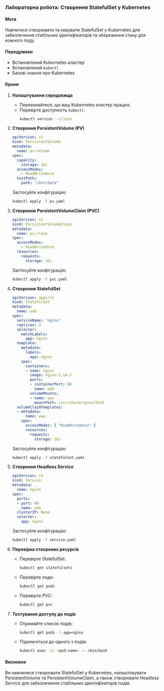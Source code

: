 ### Лабораторна робота: Створення StatefulSet у Kubernetes

#### Мета
Навчитися створювати та керувати StatefulSet у Kubernetes для забезпечення стабільних ідентифікаторів та збереження стану для кожного поду.

#### Передумови
- Встановлений Kubernetes кластер
- Встановлений `kubectl`
- Базові знання про Kubernetes

#### Кроки

1. **Налаштування середовища**
   - Переконайтеся, що ваш Kubernetes кластер працює.
   - Перевірте доступність `kubectl`:
     ```bash
     kubectl version --client
     ```

2. **Створення PersistentVolume (PV)**
   ```yaml
   apiVersion: v1
   kind: PersistentVolume
   metadata:
     name: pv-volume
   spec:
     capacity:
       storage: 1Gi
     accessModes:
       - ReadWriteOnce
     hostPath:
       path: "/mnt/data"
   ```

   Застосуйте конфігурацію:
   ```bash
   kubectl apply -f pv.yaml
   ```

3. **Створення PersistentVolumeClaim (PVC)**
   ```yaml
   apiVersion: v1
   kind: PersistentVolumeClaim
   metadata:
     name: pv-claim
   spec:
     accessModes:
       - ReadWriteOnce
     resources:
       requests:
         storage: 1Gi
   ```

   Застосуйте конфігурацію:
   ```bash
   kubectl apply -f pvc.yaml
   ```

4. **Створення StatefulSet**
   ```yaml
   apiVersion: apps/v1
   kind: StatefulSet
   metadata:
     name: web
   spec:
     serviceName: "nginx"
     replicas: 3
     selector:
       matchLabels:
         app: nginx
     template:
       metadata:
         labels:
           app: nginx
       spec:
         containers:
         - name: nginx
           image: nginx:1.14.2
           ports:
           - containerPort: 80
             name: web
           volumeMounts:
           - name: www
             mountPath: /usr/share/nginx/html
     volumeClaimTemplates:
     - metadata:
         name: www
       spec:
         accessModes: [ "ReadWriteOnce" ]
         resources:
           requests:
             storage: 1Gi
   ```

   Застосуйте конфігурацію:
   ```bash
   kubectl apply -f statefulset.yaml
   ```

5. **Створення Headless Service**
   ```yaml
   apiVersion: v1
   kind: Service
   metadata:
     name: nginx
   spec:
     ports:
     - port: 80
       name: web
     clusterIP: None
     selector:
       app: nginx
   ```

   Застосуйте конфігурацію:
   ```bash
   kubectl apply -f service.yaml
   ```

6. **Перевірка створених ресурсів**
   - Перевірте StatefulSet:
     ```bash
     kubectl get statefulsets
     ```
   - Перевірте поди:
     ```bash
     kubectl get pods
     ```
   - Перевірте PVC:
     ```bash
     kubectl get pvc
     ```

7. **Тестування доступу до подів**
   - Отримайте список подів:
     ```bash
     kubectl get pods -l app=nginx
     ```
   - Підключіться до одного з подів:
     ```bash
     kubectl exec -it <pod-name> -- /bin/bash
     ```

#### Висновок
Ви навчилися створювати StatefulSet у Kubernetes, налаштовувати PersistentVolume та PersistentVolumeClaim, а також створювати Headless Service для забезпечення стабільних ідентифікаторів подів.